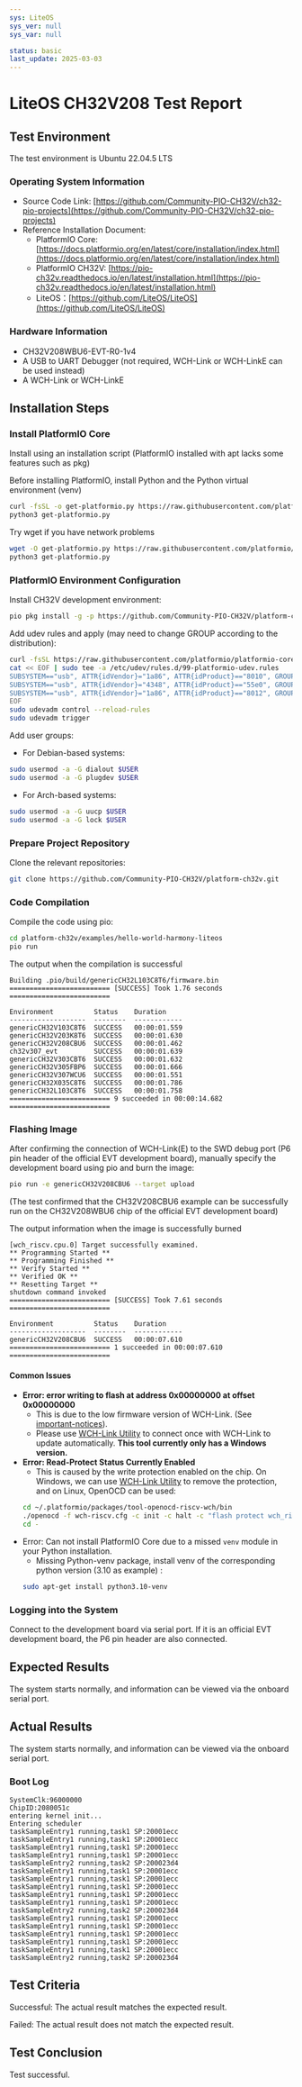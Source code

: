 ```yaml
---
sys: LiteOS
sys_ver: null
sys_var: null

status: basic
last_update: 2025-03-03
---
```


# LiteOS CH32V208 Test Report

## Test Environment

The test environment is Ubuntu 22.04.5 LTS

### Operating System Information

- Source Code Link: [https://github.com/Community-PIO-CH32V/ch32-pio-projects](https://github.com/Community-PIO-CH32V/ch32-pio-projects)
- Reference Installation Document:
    - PlatformIO Core: [https://docs.platformio.org/en/latest/core/installation/index.html](https://docs.platformio.org/en/latest/core/installation/index.html)
    - PlatformIO CH32V: [https://pio-ch32v.readthedocs.io/en/latest/installation.html](https://pio-ch32v.readthedocs.io/en/latest/installation.html)
    - LiteOS：[https://github.com/LiteOS/LiteOS](https://github.com/LiteOS/LiteOS)

### Hardware Information

- CH32V208WBU6-EVT-R0-1v4
- A USB to UART Debugger (not required, WCH-Link or WCH-LinkE can be used instead)
- A WCH-Link or WCH-LinkE

## Installation Steps

### Install PlatformIO Core

Install using an installation script (PlatformIO installed with apt lacks some features such as pkg)

Before installing PlatformIO, install Python and the Python virtual environment (venv)

```bash
curl -fsSL -o get-platformio.py https://raw.githubusercontent.com/platformio/platformio-core-installer/master/get-platformio.py
python3 get-platformio.py
```

Try wget if you have network problems

```bash
wget -O get-platformio.py https://raw.githubusercontent.com/platformio/platformio-core-installer/master/get-platformio.py
python3 get-platformio.py
```

### PlatformIO Environment Configuration

Install CH32V development environment:
```bash
pio pkg install -g -p https://github.com/Community-PIO-CH32V/platform-ch32v.git
```

Add udev rules and apply (may need to change GROUP according to the distribution):
```bash
curl -fsSL https://raw.githubusercontent.com/platformio/platformio-core/develop/platformio/assets/system/99-platformio-udev.rules | sudo tee /etc/udev/rules.d/99-platformio-udev.rules
cat << EOF | sudo tee -a /etc/udev/rules.d/99-platformio-udev.rules
SUBSYSTEM=="usb", ATTR{idVendor}="1a86", ATTR{idProduct}=="8010", GROUP="plugdev"
SUBSYSTEM=="usb", ATTR{idVendor}="4348", ATTR{idProduct}=="55e0", GROUP="plugdev"
SUBSYSTEM=="usb", ATTR{idVendor}="1a86", ATTR{idProduct}=="8012", GROUP="plugdev"
EOF
sudo udevadm control --reload-rules
sudo udevadm trigger
```

Add user groups:
- For Debian-based systems:
```bash
sudo usermod -a -G dialout $USER
sudo usermod -a -G plugdev $USER
```
- For Arch-based systems:
```bash
sudo usermod -a -G uucp $USER
sudo usermod -a -G lock $USER
```

### Prepare Project Repository

Clone the relevant repositories:
```bash
git clone https://github.com/Community-PIO-CH32V/platform-ch32v.git
```

### Code Compilation

Compile the code using pio:
```bash
cd platform-ch32v/examples/hello-world-harmony-liteos
pio run
```

The output when the compilation is successful

```log
Building .pio/build/genericCH32L103C8T6/firmware.bin
========================= [SUCCESS] Took 1.76 seconds =========================

Environment          Status    Duration
-------------------  --------  ------------
genericCH32V103C8T6  SUCCESS   00:00:01.559
genericCH32V203K8T6  SUCCESS   00:00:01.630
genericCH32V208CBU6  SUCCESS   00:00:01.462
ch32v307_evt         SUCCESS   00:00:01.639
genericCH32V303CBT6  SUCCESS   00:00:01.632
genericCH32V305FBP6  SUCCESS   00:00:01.666
genericCH32V307WCU6  SUCCESS   00:00:01.551
genericCH32X035C8T6  SUCCESS   00:00:01.786
genericCH32L103C8T6  SUCCESS   00:00:01.758
========================= 9 succeeded in 00:00:14.682 =========================
```

### Flashing Image

After confirming the connection of WCH-Link(E) to the SWD debug port (P6 pin header of the official EVT development board), manually specify the development board using pio and burn the image:

```bash
pio run -e genericCH32V208CBU6 --target upload
```

(The test confirmed that the CH32V208CBU6 example can be successfully run on the CH32V208WBU6 chip of the official EVT development board)

The output information when the image is successfully burned

```log
[wch_riscv.cpu.0] Target successfully examined.
** Programming Started **
** Programming Finished **
** Verify Started **
** Verified OK **
** Resetting Target **
shutdown command invoked
========================= [SUCCESS] Took 7.61 seconds =========================

Environment          Status    Duration
-------------------  --------  ------------
genericCH32V208CBU6  SUCCESS   00:00:07.610
========================= 1 succeeded in 00:00:07.610 =========================
```


#### Common Issues

- **Error: error writing to flash at address 0x00000000 at offset 0x00000000**
    - This is due to the low firmware version of WCH-Link. (See [important-notices](https://github.com/Community-PIO-CH32V/platform-ch32v?tab=readme-ov-file#important-notices)).
    - Please use [WCH-Link Utility](https://www.wch.cn/downloads/WCH-LinkUtility_ZIP.html) to connect once with WCH-Link to update automatically. **This tool currently only has a Windows version.**
- **Error: Read-Protect Status Currently Enabled**
    - This is caused by the write protection enabled on the chip. On Windows, we can use [WCH-Link Utility](https://www.wch.cn/downloads/WCH-LinkUtility_ZIP.html) to remove the protection, and on Linux, OpenOCD can be used:
    ```bash
    cd ~/.platformio/packages/tool-openocd-riscv-wch/bin
    ./openocd -f wch-riscv.cfg -c init -c halt -c "flash protect wch_riscv 0 last  off " -c exit
    cd -
    ```
- Error: Can not install PlatformIO Core due to a missed `venv` module in your Python installation.
    - Missing Python-venv package,  install venv of the corresponding python version (3.10 as example) :
    ```bash
    sudo apt-get install python3.10-venv
    ```

### Logging into the System

Connect to the development board via serial port. If it is an official EVT development board, the P6 pin header are also connected.

## Expected Results

The system starts normally, and information can be viewed via the onboard serial port.

## Actual Results

The system starts normally, and information can be viewed via the onboard serial port.

### Boot Log

```log
SystemClk:96000000
ChipID:2080051c
entering kernel init...
Entering scheduler
taskSampleEntry1 running,task1 SP:20001ecc
taskSampleEntry1 running,task1 SP:20001ecc
taskSampleEntry1 running,task1 SP:20001ecc
taskSampleEntry1 running,task1 SP:20001ecc
taskSampleEntry2 running,task2 SP:200023d4
taskSampleEntry1 running,task1 SP:20001ecc
taskSampleEntry1 running,task1 SP:20001ecc
taskSampleEntry1 running,task1 SP:20001ecc
taskSampleEntry1 running,task1 SP:20001ecc
taskSampleEntry1 running,task1 SP:20001ecc
taskSampleEntry2 running,task2 SP:200023d4
taskSampleEntry1 running,task1 SP:20001ecc
taskSampleEntry1 running,task1 SP:20001ecc
taskSampleEntry1 running,task1 SP:20001ecc
taskSampleEntry1 running,task1 SP:20001ecc
taskSampleEntry1 running,task1 SP:20001ecc
taskSampleEntry2 running,task2 SP:200023d4
```

## Test Criteria

Successful: The actual result matches the expected result.

Failed: The actual result does not match the expected result.

## Test Conclusion

Test successful.
